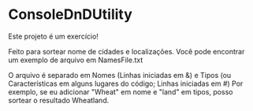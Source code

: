 # ConsoleDnDUtility
Este projeto é um exercício!

Feito para sortear nome de cidades e localizações. Você pode encontrar um exemplo de arquivo em NamesFile.txt

O arquivo é separado em Nomes (Linhas iniciadas em &) e Tipos (ou Características em alguns lugares do código; Linhas iniciadas em #) Por exemplo, se eu adicionar "Wheat" em nome e "land" em tipos, posso sortear o resultado Wheatland.
